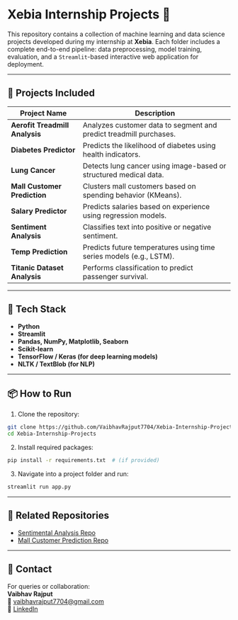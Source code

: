 
# Xebia Internship Projects 🚀

This repository contains a collection of machine learning and data science projects developed during my internship at **Xebia**. Each folder includes a complete end-to-end pipeline: data preprocessing, model training, evaluation, and a `Streamlit`-based interactive web application for deployment.

---

## 📁 Projects Included

| Project Name | Description |
|--------------|-------------|
| **Aerofit Treadmill Analysis** | Analyzes customer data to segment and predict treadmill purchases. |
| **Diabetes Predictor** | Predicts the likelihood of diabetes using health indicators. |
| **Lung Cancer** | Detects lung cancer using image-based or structured medical data. |
| **Mall Customer Prediction** | Clusters mall customers based on spending behavior (KMeans). |
| **Salary Predictor** | Predicts salaries based on experience using regression models. |
| **Sentiment Analysis** | Classifies text into positive or negative sentiment. |
| **Temp Prediction** | Predicts future temperatures using time series models (e.g., LSTM). |
| **Titanic Dataset Analysis** | Performs classification to predict passenger survival. |

---

## 🔧 Tech Stack

- **Python**
- **Streamlit**
- **Pandas, NumPy, Matplotlib, Seaborn**
- **Scikit-learn**
- **TensorFlow / Keras (for deep learning models)**
- **NLTK / TextBlob (for NLP)**

---

## 📦 How to Run

1. Clone the repository:

```bash
git clone https://github.com/VaibhavRajput7704/Xebia-Internship-Projects.git
cd Xebia-Internship-Projects
```

2. Install required packages:

```bash
pip install -r requirements.txt  # (if provided)
```

3. Navigate into a project folder and run:

```bash
streamlit run app.py
```

---

## 🔗 Related Repositories

- [Sentimental Analysis Repo](https://github.com/VaibhavRajput7704/SentimentalAnalysis)
- [Mall Customer Prediction Repo](https://github.com/VaibhavRajput7704/CustomerClusterPrediction)

---

## 📧 Contact

For queries or collaboration:  
**Vaibhav Rajput**  
📩 vaibhavrajput7704@gmail.com  
🔗 [LinkedIn](www.linkedin.com/in/vaibhavpradhansingh-rajput-909504250)
